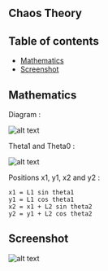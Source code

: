 ## Chaos Theory

## Table of contents
* [Mathematics](#Mathematics)
* [Screenshot](#Screenshot)

## Mathematics

Diagram :

![alt text](http://image.noelshack.com/fichiers/2020/25/3/1592384284-unnamed.jpg)

Theta1 and Theta0 :

![alt text](http://image.noelshack.com/fichiers/2020/25/3/1592384419-capture.png)

Positions x1, y1, x2 and y2 :

```
x1 = L1 sin theta1
y1 = L1 cos theta1
x2 = x1 + L2 sin theta2
y2 = y1 + L2 cos theta2
```

## Screenshot

![alt text](http://image.noelshack.com/fichiers/2020/25/3/1592388871-unknown.png)
